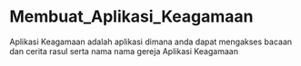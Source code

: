# Membuat_Aplikasi_Keagamaan
Aplikasi Keagamaan adalah aplikasi dimana anda dapat mengakses bacaan dan cerita rasul serta nama nama gereja
Aplikasi Keagamaan

